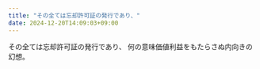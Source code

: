 ```yaml
---
title: "その全ては忘却許可証の発行であり、"
date: 2024-12-20T14:09:03+09:00
---
```

その全ては忘却許可証の発行であり、
何の意味価値利益をもたらさぬ内向きの幻想。

